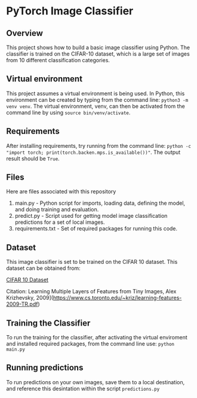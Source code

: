 # PyTorch Image Classifier

## Overview
This project shows how to build a basic image classifier using Python. The classifier is trained on the CIFAR-10 dataset, which is a large set of images from 10 different classification categories.

## Virtual environment
This project assumes a virtual environment is being used. In Python, this environment can be created by typing from the command line: `python3 -m venv venv`. The virtual environment, venv, can then be activated from the command line by using `source bin/venv/activate`.

## Requirements
After installing requirements, try running from the command line:
`python -c "import torch; print(torch.backen.mps.is_available())"`. The output result should be `True`.

## Files
Here are files associated with this repository
1. main.py - Python script for imports, loading data, defining the model, and doing training and evaluation.
2. predict.py - Script used for getting model image classification predictions for a set of local images.
3. requirements.txt - Set of required packages for running this code.

## Dataset
This image classifier is set to be trained on the CIFAR 10 dataset. This dataset can be obtained from:

[CIFAR 10 Dataset](https://www.cs.toronto.edu/~kriz/cifar-100-python.tar.gz)

Citation: Learning Multiple Layers of Features from Tiny Images, Alex Krizhevsky, 2009](https://www.cs.toronto.edu/~kriz/learning-features-2009-TR.pdf)

## Training the Classifier
To run the training for the classifier, after activating the virtual enviroment and installed required packages, from the command line use: `python main.py`

## Running predictions
To run predictions on your own images, save them to a local destination, and reference this desintation within the script `predictions.py`
